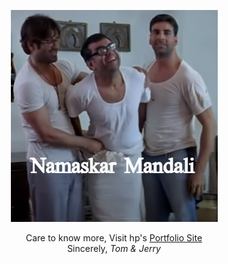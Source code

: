 <p align="center">
	<a href="https://www.youtube.com/watch?v=2ocykBzWDiM"><img src="Ye Baburao.png"></a>
</p>


<p align="center">
	Care to know more, Visit hp's <a href="https://hp77-creator.github.io">Portfolio Site</a>
	<br>
	Sincerely,<i> Tom & Jerry</i>
</p>
